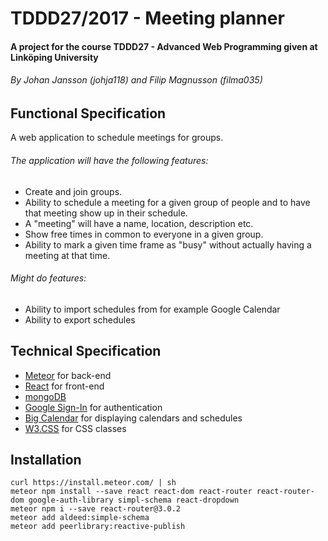 # TDDD27/2017 - Meeting planner
#### A project for the course TDDD27 - Advanced Web Programming given at Linköping University

###### By Johan Jansson (johja118) and Filip Magnusson (filma035)

## Functional Specification
A web application to schedule meetings for groups.  
###### The application will have the following features:
* Create and join groups.
* Ability to schedule a meeting for a given group of people and to have that meeting show up in their schedule.  
* A "meeting" will have a name, location, description etc.
* Show free times in common to everyone in a given group.
* Ability to mark a given time frame as "busy" without actually having a meeting at that time.

###### Might do features:
* Ability to import schedules from for example Google Calendar
* Ability to export schedules

## Technical Specification
* [Meteor](https://www.meteor.com/) for back-end
* [React](https://facebook.github.io/react/) for front-end
* [mongoDB](https://www.mongodb.com/)
* [Google Sign-In](https://developers.google.com/identity/) for authentication
* [Big Calendar](https://github.com/intljusticemission/react-big-calendar) for displaying calendars and schedules
* [W3.CSS](https://www.w3schools.com/w3css/default.asp) for CSS classes


## Installation
```
curl https://install.meteor.com/ | sh
meteor npm install --save react react-dom react-router react-router-dom google-auth-library simpl-schema react-dropdown
meteor npm i --save react-router@3.0.2
meteor add aldeed:simple-schema
meteor add peerlibrary:reactive-publish

```
